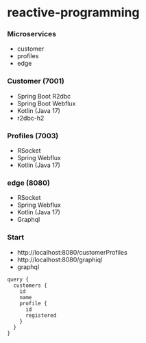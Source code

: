 # reactive-programming

### Microservices
- customer
- profiles
- edge

### Customer (7001)
- Spring Boot R2dbc
- Spring Boot Webflux
- Kotlin (Java 17)
- r2dbc-h2

### Profiles (7003)
- RSocket
- Spring Webflux
- Kotlin (Java 17)

### edge (8080)
- RSocket
- Spring Webflux
- Kotlin (Java 17)
- Graphql

### Start
- http://localhost:8080/customerProfiles
- http://localhost:8080/graphiql
- graphql
```
query {
  customers {
    id
    name
    profile {
      id
      registered
    }
  }
}
```
